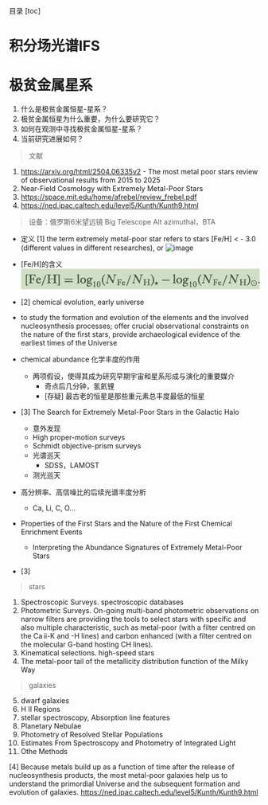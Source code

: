 目录
[toc]

<div style="page-break-after: always;"></div> 

# 积分场光谱IFS

# 极贫金属星系

1. 什么是极贫金属恒星-星系？
2. 极贫金属恒星为什么重要，为什么要研究它？
3. 如何在观测中寻找极贫金属恒星-星系？
4. 当前研究进展如何？

> 文献
1. https://arxiv.org/html/2504.06335v2 - The most metal poor stars review of observational results from 2015 to 2025
2. Near-Field Cosmology with Extremely Metal-Poor Stars
3. https://space.mit.edu/home/afrebel/review_frebel.pdf
4. https://ned.ipac.caltech.edu/level5/Kunth/Kunth9.html

  > 设备：俄罗斯6米望远镜 Big Telescope Alt azimuthal，BTA

- 定义 [1] the term extremely metal-poor star refers to stars [Fe/H] < - 3.0 (different values in different researches), or <img width="763" height="242" alt="image" src="https://github.com/user-attachments/assets/02d99076-5618-4e9e-8563-6f318beb29b6" />

- [Fe/H]的含义
![alt text](image-2.png)
- [2] chemical evolution, early universe
- to study the formation and evolution of the elements and the involved nucleosynthesis processes; offer crucial observational constraints on the nature of the first stars, provide archaeological evidence of the earliest times of the Universe

- chemical abundance 化学丰度的作用
  - 两项假设，使得其成为研究早期宇宙和星系形成与演化的重要媒介
    - 奇点后几分钟，氢氦锂
    - [存疑] 最古老的恒星是那些重元素总丰度最低的恒星
- [3] The Search for Extremely Metal-Poor Stars in the Galactic Halo
  - 意外发现
  - High proper-motion surveys
  - Schmidt objective-prism surveys
  - 光谱巡天
    - SDSS，LAMOST
  - 测光巡天
- 高分辨率、高信噪比的后续光谱丰度分析 
  - Ca, Li, C, O...

- Properties of the First Stars and the Nature of the First Chemical Enrichment Events
  - Interpreting the Abundance Signatures of Extremely Metal-Poor Stars

- [3]
> stars
1. Spectroscopic Surveys. spectroscopic databases
2. Photometric Surveys. On-going multi-band photometric observations on narrow filters are providing the tools to select stars with specific and also multiple characteristic, such as metal-poor (with a filter centred on the Ca ii-K and -H lines) and carbon enhanced (with a filter centred on the molecular G-band hosting CH lines).
3. Kinematical selections. high-speed stars
4. The metal-poor tail of the metallicity distribution function of the Milky Way
> galaxies
5. dwarf galaxies
6. H II Regions
7. stellar spectroscopy, Absorption line features
8. Planetary Nebulae
9. Photometry of Resolved Stellar Populations
10. Estimates From Spectroscopy and Photometry of Integrated Light
11. Othe Methods

[4]
Because metals build up as a function of time after the release of nucleosynthesis products, the most metal-poor galaxies help us to understand the primordial Universe and the subsequent formation and evolution of galaxies. https://ned.ipac.caltech.edu/level5/Kunth/Kunth9.html
